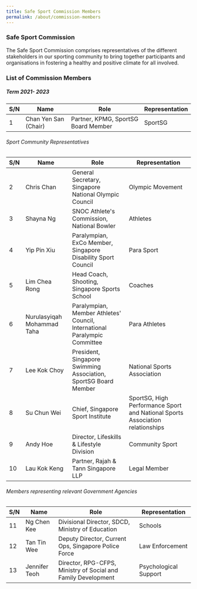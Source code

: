 ```yaml
---
title: Safe Sport Commission Members
permalink: /about/commission-members
---
```


### Safe Sport Commission 

The Safe Sport Commission comprises representatives of the different stakeholders in our sporting community to bring together participants and organisations in fostering a healthy and positive climate for all involved.

### List of Commission Members 
##### Term 2021- 2023


| S/N| Name | Role| Representation
| -------- | -------- | -------- | -------- | 
| 1     | Chan Yen San (Chair)     | Partner, KPMG, SportSG Board Member|   SportSG     | 

###### Sport Community Representatives

| S/N| Name | Role| Representation
| -------- | -------- | -------- | -------- | 
| 2     | Chris Chan     | General Secretary, Singapore National Olympic Council     |   Olympic Movement     | 
| 3     | Shayna Ng     | SNOC Athlete's Commission, National Bowler     |   Athletes     | 
| 4     | Yip Pin Xiu     | Paralympian, ExCo Member, Singapore Disability Sport Council     |   Para Sport     | 
| 5     | Lim Chea Rong     | Head Coach, Shooting, Singapore Sports School     |   Coaches     | 
| 6     | Nurulasyiqah Mohammad Taha     | Paralympian, Member Athletes' Council, International Paralympic Committee     |   Para Athletes     | 
| 7     | Lee Kok Choy     | President, Singapore Swimming Association, SportSG Board Member     |   National Sports Association     | 
| 8     | Su Chun Wei     | Chief, Singapore Sport Institute     |   SportSG, High Performance Sport and National Sports Association relationships     | 
| 9     | Andy Hoe     | Director, Lifeskills & Lifestyle Division     |   Community Sport     | 
| 10     | Lau Kok Keng     | Partner, Rajah & Tann Singapore LLP     |   Legal Member     | 

###### Members representing relevant Government Agencies

| S/N| Name | Role| Representation
| -------- | -------- | -------- | -------- | 
| 11     | Ng Chen Kee   | Divisional Director, SDCD, Ministry of Education   |   Schools  | 
| 12    | Tan Tin Wee  | Deputy Director, Current Ops, Singapore Police Force    |   Law Enforcement     | 
| 13    | Jennifer Teoh   | Director, RPG-CFPS, Ministry of Social and Family Development    |   Psychological Support     |